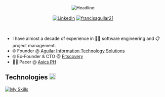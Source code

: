 <div>
  <div align=center>
    <img src="https://readme-typing-svg.herokuapp.com?font=Helvetica&size=25&color=FFFFFF&duration=2500&pause=500&size=32&center=true&vCenter=true&width=600&height=50&lines=I'm+Francis+Aguilar;I'm+an+Entrepreneur;A+Fullstack+Software+Engineer;and+a+Project+Manager" alt="Headline"/>
  </div>
  <br>
  <div align=center>
    <a href="https://www.linkedin.com/in/ahmedfathydev/"><img src="https://img.shields.io/badge/Linkedin-0077b5?style=flat&logo=linkedin" alt="LinkedIn"/></a>
    <a href="https://github.com/francisaguilar21">
      <img src="https://komarev.com/ghpvc/?username=francisaguilar21&label=Profile%20Views&color=0e75b6&style=flat" alt="francisaguilar21"/>
    </a>
  </div>
  <br>
  <div align=left>
      <br>
      <ul>
          <li>I have almost a decade of experience in 👨‍💻 software engineering and 📋 project management.</li>
          <li>🌐 Founder @ <a href="https://www.aguilaritsolutions.com">Aguilar Information Technology Solutions</a></li>
          <li>🤓 Ex-Founder & CTO @ <a href="https://fitscovery.com">Fitscovery</a></li>
          <li>🏃‍♂️ Pacer @ <a href="https://www.asics.com/ph/en-ph/mk/running-club">Asics PH</a></li>
      </ul>
  </div>
  <div alighn=left>
    <h2>Technologies <img src="https://media2.giphy.com/media/QssGEmpkyEOhBCb7e1/giphy.gif?cid=ecf05e47a0n3gi1bfqntqmob8g9aid1oyj2wr3ds3mg700bl&rid=giphy.gif" width=20px></h2>  

  </div>
</div>

  [![My Skills](https://skillicons.dev/icons?i=azure,aws,gcp,firebase,vercel,mysql,git,github,cs,dotnet,angular,nestjs,nodejs,react,nextjs,discord,postman,visualstudio,vscode,ts,js,html,css,bootstrap)](https://skillicons.dev)
<!--
**francisaguilar21/francisaguilar21** is a ✨ _special_ ✨ repository because its `README.md` (this file) appears on your GitHub profile.

Here are some ideas to get you started:

- 🔭 I’m currently working on ...
- 🌱 I’m currently learning ...
- 👯 I’m looking to collaborate on ...
- 🤔 I’m looking for help with ...
- 💬 Ask me about ...
- 📫 How to reach me: ...
- 😄 Pronouns: ...
- ⚡ Fun fact: ...
-->
